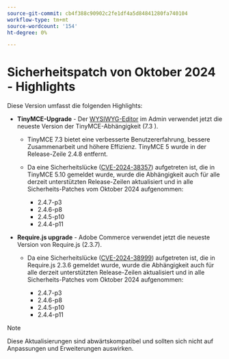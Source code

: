 ```yaml
---
source-git-commit: cb4f388c90902c2fe1df4a5d84841280fa740104
workflow-type: tm+mt
source-wordcount: '154'
ht-degree: 0%

---
```

# Sicherheitspatch von Oktober 2024 - Highlights

Diese Version umfasst die folgenden Highlights:

* **TinyMCE-Upgrade** - Der [WYSIWYG-Editor](https://experienceleague.adobe.com/en/docs/commerce-admin/content-design/wysiwyg/editor) im Admin verwendet jetzt die neueste Version der TinyMCE-Abhängigkeit (7.3 &#x200B;).

   * TinyMCE 7.3 bietet eine verbesserte Benutzererfahrung, bessere Zusammenarbeit und höhere Effizienz. TinyMCE 5 wurde in der Release-Zeile 2.4.8 entfernt. &#x200B;

   * Da eine Sicherheitslücke ([CVE-2024-38357](https://nvd.nist.gov/vuln/detail/CVE-2024-38357)) aufgetreten ist, die in TinyMCE 5.10 gemeldet wurde, wurde die Abhängigkeit auch für alle derzeit unterstützten Release-Zeilen aktualisiert und in alle Sicherheits-Patches vom Oktober 2024 aufgenommen:

      * 2.4.7-p3
      * 2.4.6-p8
      * 2.4.5-p10
      * 2.4.4-p11

* **Require.js upgrade** - Adobe Commerce verwendet jetzt die neueste Version von Require.js (2.3.7).

   * Da eine Sicherheitslücke ([CVE-2024-38999](https://nvd.nist.gov/vuln/detail/CVE-2024-38999)) aufgetreten ist, die in Require.js 2.3.6 gemeldet wurde, wurde die Abhängigkeit auch für alle derzeit unterstützten Release-Zeilen aktualisiert und in alle Sicherheits-Patches vom Oktober 2024 aufgenommen:

      * 2.4.7-p3
      * 2.4.6-p8
      * 2.4.5-p10
      * 2.4.4-p11

>[!NOTE]
>
>Diese Aktualisierungen sind abwärtskompatibel und sollten sich nicht auf Anpassungen und Erweiterungen auswirken. &#x200B;
